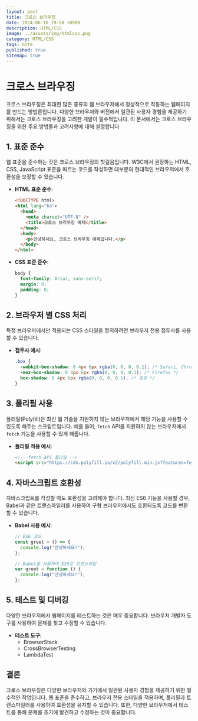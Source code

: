 ```yaml
---
layout: post
title: 크로스 브라우징
date: 2024-06-10 19:58 +0900
description: HTML/CSS
image: ../assets/img/htmlcss.png
category: HTML/CSS
tags: note
published: true
sitemap: true
---
```


# 크로스 브라우징

크로스 브라우징은 최대한 많은 종류의 웹 브라우저에서 정상적으로 작동하는 웹페이지를 만드는 방법론입니다. 다양한 브라우저와 버전에서 일관된 사용자 경험을 제공하기 위해서는 크로스 브라우징을 고려한 개발이 필수적입니다. 이 문서에서는 크로스 브라우징을 위한 주요 방법들과 고려사항에 대해 설명합니다.

## 1. 표준 준수

웹 표준을 준수하는 것은 크로스 브라우징의 첫걸음입니다. W3C에서 권장하는 HTML, CSS, JavaScript 표준을 따르는 코드를 작성하면 대부분의 현대적인 브라우저에서 호환성을 보장할 수 있습니다.

- **HTML 표준 준수**:

  ```html
  <!DOCTYPE html>
  <html lang="ko">
    <head>
      <meta charset="UTF-8" />
      <title>크로스 브라우징 예제</title>
    </head>
    <body>
      <p>안녕하세요, 크로스 브라우징 예제입니다.</p>
    </body>
  </html>
  ```

- **CSS 표준 준수**:
  ```css
  body {
    font-family: Arial, sans-serif;
    margin: 0;
    padding: 0;
  }
  ```

## 2. 브라우저 별 CSS 처리

특정 브라우저에서만 적용되는 CSS 스타일을 정의하려면 브라우저 전용 접두사를 사용할 수 있습니다.

- **접두사 예시**:
  ```css
  .box {
    -webkit-box-shadow: 0 4px 6px rgba(0, 0, 0, 0.1); /* Safari, Chrome */
    -moz-box-shadow: 0 4px 6px rgba(0, 0, 0, 0.1); /* Firefox */
    box-shadow: 0 4px 6px rgba(0, 0, 0, 0.1); /* 표준 */
  }
  ```

## 3. 폴리필 사용

폴리필(Polyfill)은 최신 웹 기술을 지원하지 않는 브라우저에서 해당 기능을 사용할 수 있도록 해주는 스크립트입니다. 예를 들어, `fetch` API를 지원하지 않는 브라우저에서 `fetch` 기능을 사용할 수 있게 해줍니다.

- **폴리필 적용 예시**:
  ```html
  <!-- fetch API 폴리필 -->
  <script src="https://cdn.polyfill.io/v2/polyfill.min.js?features=fetch"></script>
  ```

## 4. 자바스크립트 호환성

자바스크립트를 작성할 때도 호환성을 고려해야 합니다. 최신 ES6 기능을 사용할 경우, Babel과 같은 트랜스파일러를 사용하여 구형 브라우저에서도 호환되도록 코드를 변환할 수 있습니다.

- **Babel 사용 예시**:

  ```javascript
  // ES6 코드
  const greet = () => {
    console.log("안녕하세요!");
  };

  // Babel을 사용하여 ES5로 트랜스파일
  var greet = function () {
    console.log("안녕하세요!");
  };
  ```

## 5. 테스트 및 디버깅

다양한 브라우저에서 웹페이지를 테스트하는 것은 매우 중요합니다. 브라우저 개발자 도구를 사용하여 문제를 찾고 수정할 수 있습니다.

- **테스트 도구**:
  - BrowserStack
  - CrossBrowserTesting
  - LambdaTest

## 결론

크로스 브라우징은 다양한 브라우저와 기기에서 일관된 사용자 경험을 제공하기 위한 필수적인 작업입니다. 웹 표준을 준수하고, 브라우저 전용 스타일을 적용하며, 폴리필과 트랜스파일러를 사용하여 호환성을 유지할 수 있습니다. 또한, 다양한 브라우저에서 테스트를 통해 문제를 조기에 발견하고 수정하는 것이 중요합니다.
